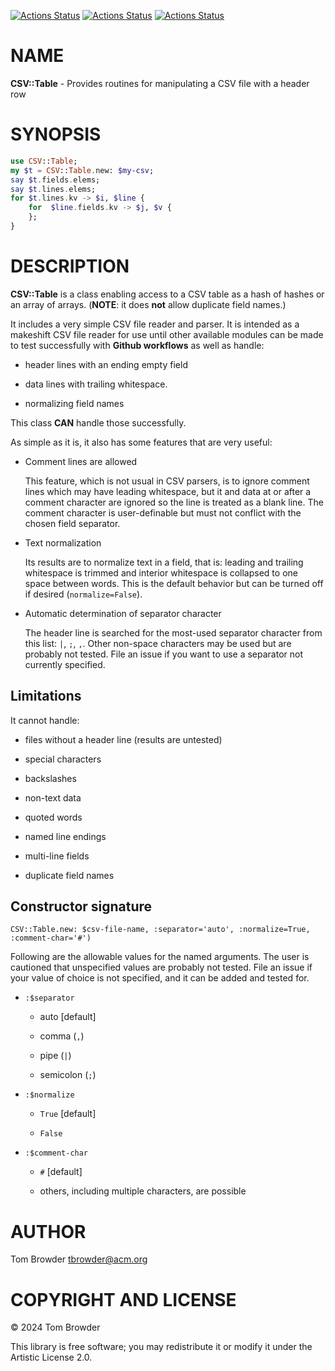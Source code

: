 [![Actions Status](https://github.com/tbrowder/CSV-Table/actions/workflows/linux.yml/badge.svg)](https://github.com/tbrowder/CSV-Table/actions) [![Actions Status](https://github.com/tbrowder/CSV-Table/actions/workflows/macos.yml/badge.svg)](https://github.com/tbrowder/CSV-Table/actions) [![Actions Status](https://github.com/tbrowder/CSV-Table/actions/workflows/windows.yml/badge.svg)](https://github.com/tbrowder/CSV-Table/actions)

NAME
====

**CSV::Table** - Provides routines for manipulating a CSV file with a header row

SYNOPSIS
========

```raku
use CSV::Table;
my $t = CSV::Table.new: $my-csv;
say $t.fields.elems;
say $t.lines.elems;
for $t.lines.kv -> $i, $line {
    for  $line.fields.kv -> $j, $v {
    };
}
```

DESCRIPTION
===========

**CSV::Table** is a class enabling access to a CSV table as a hash of hashes or an array of arrays. (**NOTE**: it does **not** allow duplicate field names.)

It includes a very simple CSV file reader and parser. It is intended as a makeshift CSV file reader for use until other available modules can be made to test successfully with **Github workflows** as well as handle:

  * header lines with an ending empty field

  * data lines with trailing whitespace.

  * normalizing field names

This class **CAN** handle those successfully.

As simple as it is, it also has some features that are very useful:

  * Comment lines are allowed

    This feature, which is not usual in CSV parsers, is to ignore comment lines which may have leading whitespace, but it and data at or after a comment character are ignored so the line is treated as a blank line. The comment character is user-definable but must not conflict with the chosen field separator.

  * Text normalization

    Its results are to normalize text in a field, that is: leading and trailing whitespace is trimmed and interior whitespace is collapsed to one space between words. This is the default behavior but can be turned off if desired (`normalize=False`).

  * Automatic determination of separator character

    The header line is searched for the most-used separator character from this list: `|`, `;`, `,`. Other non-space characters may be used but are probably not tested. File an issue if you want to use a separator not currently specified.

Limitations
-----------

It cannot handle:

  * files without a header line (results are untested)

  * special characters

  * backslashes

  * non-text data

  * quoted words

  * named line endings

  * multi-line fields

  * duplicate field names

Constructor signature
---------------------

    CSV::Table.new: $csv-file-name, :separator='auto', :normalize=True, :comment-char='#')

Following are the allowable values for the named arguments. The user is cautioned that unspecified values are probably not tested. File an issue if your value of choice is not specified, and it can be added and tested for.

  * `:$separator`

    * auto [default]

    * comma (`,`)

    * pipe (`|`)

    * semicolon (`;`)

  * `:$normalize`

    * `True` [default]

    * `False`

  * `:$comment-char`

    * `#` [default]

    * others, including multiple characters, are possible

AUTHOR
======

Tom Browder <tbrowder@acm.org>

COPYRIGHT AND LICENSE
=====================

© 2024 Tom Browder

This library is free software; you may redistribute it or modify it under the Artistic License 2.0.

